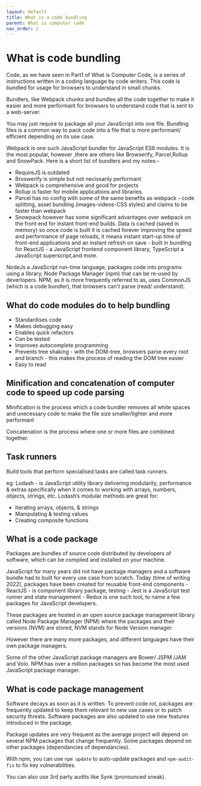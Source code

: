 ```yaml
---
layout: default
title: What is a code bundling
parent: What is computer code
nav_order: 2
---
```



# What is code bundling

Code, as we have seen in Part1 of What is Computer Code, is a series of instructions written in a coding language by code writers. This code is bundled for usage for browsers to understand in small chunks.

Bundlers, like Webpack chunks and bundles all the code together to make it easier and more performant for browsers to understand code that is sent to a web-server.

You may just require to package all your JavaScript into one file. Bundling files is a common way to pack code into a file that is more performant/ efficient depending on its use case.

Webpack is one such JavaScript bundler for JavaScript ES6 modules. It is the most popular, however ,there are others like Browserify, Parcel,Rollup and SnowPack. Here is a short list of bundlers and my notes:-

- RequireJS is outdated
- Broswerify is simple but not necissarily performant
- Webpack is comprehensive and good for projects
- Rollup is faster for mobile applications and libraries.
- Parcel has no config with some of the same benefits as webpack - code splitting, asset bundling (images-videos-CSS styles) and claims to be faster than webpack
- Snowpack however has some significant advantages over webpack on the front end for instant front-end builds. Data is cached (saved in memory) so once code is built it is cached forever improving the speed and performance of page reloads, it means instant start-up time of front-end applications and an instant refresh on save - built in bundling for ReactJS - a JavaScript frontend component library, TypeScript a JavaScript superscript,and more.

NodeJs a JavaScript run-time language, packages code into programs using a library, Node Package Manager (npm) that can be re-used by deverlopers. NPM, as it is more frequently referred to as, uses CommonJS (which is a code bundler), that browsers can't parse (read/ understand).

## What do code modules do to help bundling

- Standardises code
- Makes debugging easy
- Enables quick refactors
- Can be tested
- Improves autocomplete programming
- Prevents tree shaking - with the DOM-tree, browsers parse every root and branch - this makes the process of reading the DOM tree easier
- Easy to read

## Minification and concatenation of computer code to speed up code parsing

Minification is the process which a code bundler removes all white spaces and unecessary code to make the file size smaller/lighter and more performant

Concatenation is the process where one or more files are combined together.

## Task runners

Build tools that perform specialised tasks are called task runners.

eg: Lodash - is JavaScript utility library delivering modularity, performance & extras specifically when it comes to working with arrays, numbers, objects, strings, etc.
Lodash’s modular methods are great for:

- Iterating arrays, objects, & strings
- Manipulating & testing values
- Creating composite functions

## What is a code package 

Packages are bundles of source code distributed by developers of software, which can be compiled and installed on your machine.

JavaScript for many years did not have package managers and a software bundle had to built for every use case from scratch. Today (time of writing 2022), packages have been created for reusable front-end components - ReactJS - is component library package, testing - Jest is a JavaScript test runner and state management - Redux is one such tool, to name a few packages for JavaScript developers.

These packages are hosted in an open source package management library called Node Package Manager (NPM) where the packages and their versions (NVM) are stored, NVM stands for Node Version manager.

However there are many more packages, and different languages have their own package managers.

Some of the other JavaScript package managers are Bower/ JSPM /JAM and Volo. NPM has over a million packages so has become the most used JavaScript package manager.

## What is code package management

Software decays as soon as it is written. To prevent code rot, packages are frequently updated to keep them relevant to new use cases or to patch security threats. Software packages are also updated to use new features introduced in the package. 

Package updates are very frequent as the average project will depend on several NPM packages that change frequently. Some packages depend on other packages (dependancies of dependancies).

With npm, you can use `npm update` to auto-update packages and `npm-audit-fix` to fix key vulnerabilities.

You can also use 3rd party audits like Synk (pronounced sneak).
